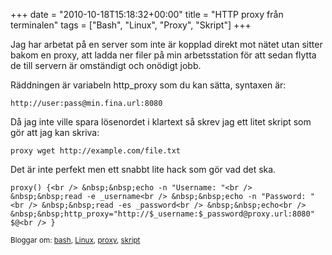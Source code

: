 +++
date = "2010-10-18T15:18:32+00:00"
title = "HTTP proxy från terminalen"
tags = ["Bash", "Linux", "Proxy", "Skript"]
+++

Jag har arbetat på en server som inte är kopplad direkt mot nätet utan sitter bakom en proxy, att ladda ner filer på min arbetsstation för att sedan flytta de till servern är omständigt och onödigt jobb.

Räddningen är variabeln http_proxy som du kan sätta, syntaxen är:

`http://user:pass@min.fina.url:8080`

Då jag inte ville spara lösenordet i klartext så skrev jag ett litet skript som gör att jag kan skriva:

`proxy wget http://example.com/file.txt`

Det är inte perfekt men ett snabbt lite hack som gör vad det ska.

`proxy() {<br />
&nbsp;&nbsp;echo -n "Username: "<br />
&nbsp;&nbsp;read -e _username<br />
&nbsp;&nbsp;echo -n "Password: "<br />
&nbsp;&nbsp;read -es _password<br />
&nbsp;&nbsp;echo<br />
&nbsp;&nbsp;http_proxy="http://$_username:$_password@proxy.url:8080" $@<br />
}`

<small> <p class='technorati-tags'>
  Bloggar om: <a class='technorati-link' href='http://bloggar.se/om/bash' rel='tag' target='_self'>bash</a>, <a class='technorati-link' href='http://bloggar.se/om/Linux' rel='tag' target='_self'>Linux</a>, <a class='technorati-link' href='http://bloggar.se/om/proxy' rel='tag' target='_self'>proxy</a>, <a class='technorati-link' href='http://bloggar.se/om/skript' rel='tag' target='_self'>skript</a>
</p></small>
